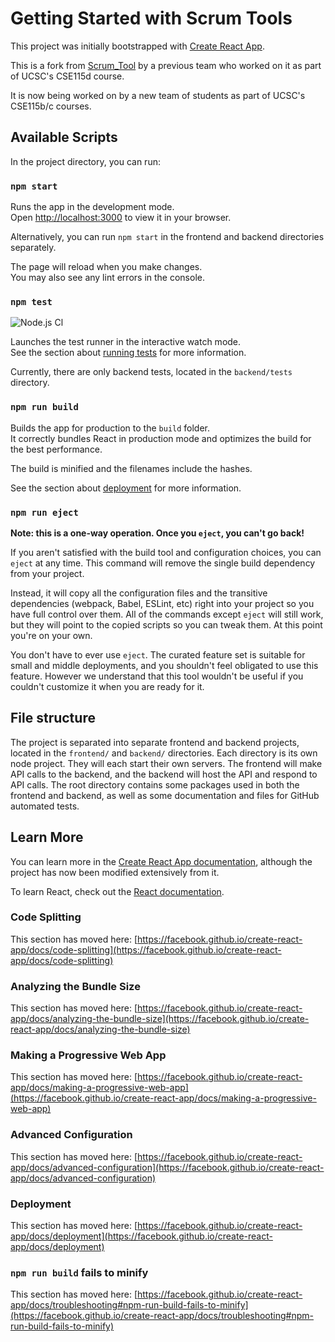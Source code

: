 # Getting Started with Scrum Tools

This project was initially bootstrapped with [Create React App](https://github.com/facebook/create-react-app).

This is a fork from [Scrum_Tool](https://github.com/SlugScrum/Scrum_Tool) by a previous team who worked on it as part of UCSC's CSE115d course.

It is now being worked on by a new team of students as part of UCSC's CSE115b/c courses.

## Available Scripts

In the project directory, you can run:

### `npm start`

Runs the app in the development mode.\
Open [http://localhost:3000](http://localhost:3000) to view it in your browser.

Alternatively, you can run `npm start` in the frontend and backend directories separately.

The page will reload when you make changes.\
You may also see any lint errors in the console.

### `npm test`
![Node.js Cl](https://github.com/adhocmaster/ScrumMate/actions/workflows/node.js.yml/badge.svg)

Launches the test runner in the interactive watch mode.\
See the section about [running tests](https://facebook.github.io/create-react-app/docs/running-tests) for more information.

Currently, there are only backend tests, located in the `backend/tests` directory.

### `npm run build`

Builds the app for production to the `build` folder.\
It correctly bundles React in production mode and optimizes the build for the best performance.

The build is minified and the filenames include the hashes.

See the section about [deployment](https://facebook.github.io/create-react-app/docs/deployment) for more information.

### `npm run eject`

**Note: this is a one-way operation. Once you `eject`, you can't go back!**

If you aren't satisfied with the build tool and configuration choices, you can `eject` at any time. This command will remove the single build dependency from your project.

Instead, it will copy all the configuration files and the transitive dependencies (webpack, Babel, ESLint, etc) right into your project so you have full control over them. All of the commands except `eject` will still work, but they will point to the copied scripts so you can tweak them. At this point you're on your own.

You don't have to ever use `eject`. The curated feature set is suitable for small and middle deployments, and you shouldn't feel obligated to use this feature. However we understand that this tool wouldn't be useful if you couldn't customize it when you are ready for it.

## File structure

The project is separated into separate frontend and backend projects, located in the `frontend/` and `backend/` directories. Each directory is its own node project. They will each start their own servers. The frontend will make API calls to the backend, and the backend will host the API and respond to API calls. The root directory contains some packages used in both the frontend and backend, as well as some documentation and files for GitHub automated tests.

## Learn More

You can learn more in the [Create React App documentation](https://facebook.github.io/create-react-app/docs/getting-started), although the project has now been modified extensively from it.

To learn React, check out the [React documentation](https://reactjs.org/).

### Code Splitting

This section has moved here: [https://facebook.github.io/create-react-app/docs/code-splitting](https://facebook.github.io/create-react-app/docs/code-splitting)

### Analyzing the Bundle Size

This section has moved here: [https://facebook.github.io/create-react-app/docs/analyzing-the-bundle-size](https://facebook.github.io/create-react-app/docs/analyzing-the-bundle-size)

### Making a Progressive Web App

This section has moved here: [https://facebook.github.io/create-react-app/docs/making-a-progressive-web-app](https://facebook.github.io/create-react-app/docs/making-a-progressive-web-app)

### Advanced Configuration

This section has moved here: [https://facebook.github.io/create-react-app/docs/advanced-configuration](https://facebook.github.io/create-react-app/docs/advanced-configuration)

### Deployment

This section has moved here: [https://facebook.github.io/create-react-app/docs/deployment](https://facebook.github.io/create-react-app/docs/deployment)

### `npm run build` fails to minify

This section has moved here: [https://facebook.github.io/create-react-app/docs/troubleshooting#npm-run-build-fails-to-minify](https://facebook.github.io/create-react-app/docs/troubleshooting#npm-run-build-fails-to-minify)
